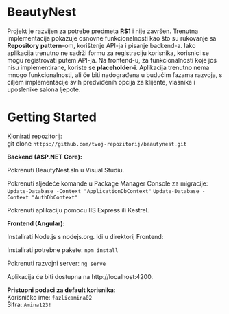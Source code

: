 # BeautyNest

Projekt je razvijen za potrebe predmeta **RS1** i nije završen. Trenutna implementacija pokazuje osnovne funkcionalnosti kao što su rukovanje sa **Repository pattern**-om, korištenje API-ja i pisanje backend-a. Iako aplikacija trenutno ne sadrži formu za registraciju korisnika, korisnici se mogu registrovati putem API-ja. Na frontend-u, za funkcionalnosti koje još nisu implementirane, koriste se **placeholder-i**. Aplikacija trenutno nema mnogo funkcionalnosti, ali će biti nadograđena u budućim fazama razvoja, s ciljem implementacije svih predviđenih opcija za klijente, vlasnike i uposlenike salona ljepote.

# Getting Started

Klonirati repozitorij:
<br>git clone `https://github.com/tvoj-repozitorij/beautynest.git` 

**Backend (ASP.NET Core):**

Pokrenuti BeautyNest.sln u Visual Studiu.

Pokrenuti sljedeće komande u Package Manager Console za migracije:
`Update-Database -Context "ApplicationDbContext"`
`Update-Database -Context "AuthDbContext"`

Pokrenuti aplikaciju pomoću IIS Express ili Kestrel.

**Frontend (Angular):**

Instalirati Node.js s nodejs.org.
Idi u direktorij Frontend:

Instalirati potrebne pakete:
`npm install`  

Pokrenuti razvojni server:
`ng serve`

Aplikacija će biti dostupna na http://localhost:4200.

**Pristupni podaci za default korisnika**:  
Korisničko ime: `fazlicamina02`  
Šifra: `Amina123!`

